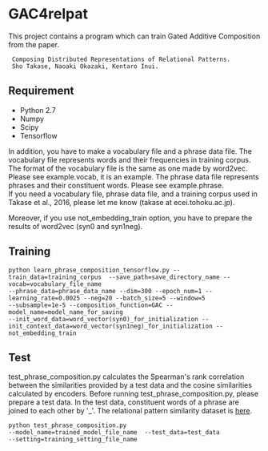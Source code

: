 # GAC4relpat

This project contains a program which can train Gated Additive Composition from the paper.

     Composing Distributed Representations of Relational Patterns.
     Sho Takase, Naoaki Okazaki, Kentaro Inui.

## Requirement

* Python 2.7
* Numpy
* Scipy
* Tensorflow

In addition, you have to make a vocabulary file and a phrase data file. The vocabulary file represents words and their frequencies in training corpus. The format of the vocabulary file is the same as one made by word2vec. Please see example.vocab, it is an example. The phrase data file represents phrases and their constituent words. Please see example.phrase.  
If you need a vocabulary file, phrase data file, and a training corpus used in Takase et al., 2016, please let me know (takase at ecei.tohoku.ac.jp).

Moreover, if you use not_embedding_train option, you have to prepare the results of word2vec (syn0 and syn1neg).

## Training

```
python learn_phrase_composition_tensorflow.py --train_data=training_corpus  --save_path=save_directory_name --vocab=vocabulary_file_name
--phrase_data=phrase_data_name --dim=300 --epoch_num=1 --learning_rate=0.0025 --neg=20 --batch_size=5 --window=5
--subsample=1e-5 --composition_function=GAC --model_name=model_name_for_saving
--init_word_data=word_vector(syn0)_for_initialization --init_context_data=word_vector(syn1neg)_for_initialization --not_embedding_train
```

## Test

test_phrase_composition.py calculates the Spearman's rank correlation between the similarities provided by a test data and the cosine similarities calculated by encoders. Before running test_phrase_composition.py, please prepare a test data. In the test data, constituent words of a phrase are joined to each other by '_'. The relational pattern similarity dataset is [here](https://github.com/takase/relPatSim).

```
python test_phrase_composition.py
--model_name=trained_model_file_name  --test_data=test_data
--setting=training_setting_file_name
```

